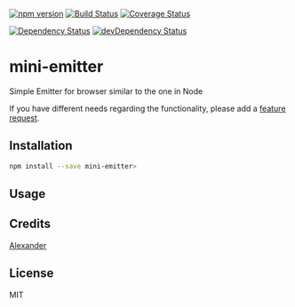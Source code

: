 [![npm version](https://badge.fury.io/js/mini-emitter.svg)](http://badge.fury.io/js/mini-emitter)
[![Build Status](https://travis-ci.org/alykoshin/mini-emitter.svg)](https://travis-ci.org/alykoshin/mini-emitter)
[![Coverage Status](http://coveralls.io/repos/alykoshin/mini-emitter/badge.svg?branch=master&service=github)](http://coveralls.io/github/alykoshin/mini-emitter?branch=master)

[![Dependency Status](https://david-dm.org/alykoshin/mini-emitter/status.svg)](https://david-dm.org/alykoshin/mini-emitter#info=dependencies)
[![devDependency Status](https://david-dm.org/alykoshin/mini-emitter/dev-status.svg)](https://david-dm.org/alykoshin/mini-emitter#info=devDependencies)

# mini-emitter

Simple Emitter for browser similar to the one in Node


If you have different needs regarding the functionality, please add a [feature request](https://github.com/alykoshin/mini-emitter/issues).

## Installation

```sh
npm install --save mini-emitter>
```

## Usage

## Credits
[Alexander](https://github.com/alykoshin/)

## License

MIT
